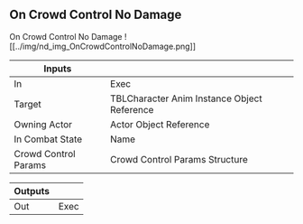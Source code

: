 ## On Crowd Control No Damage
On Crowd Control No Damage
![[../img/nd_img_OnCrowdControlNoDamage.png]]

|Inputs||
|--|--|
| In | Exec |
| Target | TBLCharacter Anim Instance Object Reference |
| Owning Actor | Actor Object Reference |
| In Combat State | Name |
| Crowd Control Params | Crowd Control Params Structure |

|Outputs||
|--|--|
| Out | Exec |
